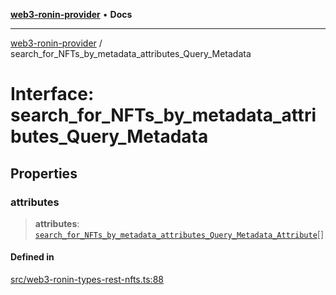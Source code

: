 [**web3-ronin-provider**](../README.md) • **Docs**

***

[web3-ronin-provider](../globals.md) / search\_for\_NFTs\_by\_metadata\_attributes\_Query\_Metadata

# Interface: search\_for\_NFTs\_by\_metadata\_attributes\_Query\_Metadata

## Properties

### attributes

> **attributes**: [`search_for_NFTs_by_metadata_attributes_Query_Metadata_Attribute`](search_for_NFTs_by_metadata_attributes_Query_Metadata_Attribute.md)[]

#### Defined in

[src/web3-ronin-types-rest-nfts.ts:88](https://github.com/chuacw/web3-ronin-provider/blob/1a659b81d9c7d7afbced0ae2b11550f4f6c0a233/src/web3-ronin-types-rest-nfts.ts#L88)
